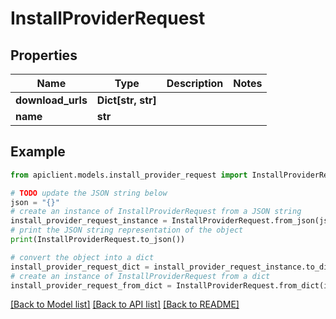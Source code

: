 # InstallProviderRequest


## Properties

Name | Type | Description | Notes
------------ | ------------- | ------------- | -------------
**download_urls** | **Dict[str, str]** |  | 
**name** | **str** |  | 

## Example

```python
from apiclient.models.install_provider_request import InstallProviderRequest

# TODO update the JSON string below
json = "{}"
# create an instance of InstallProviderRequest from a JSON string
install_provider_request_instance = InstallProviderRequest.from_json(json)
# print the JSON string representation of the object
print(InstallProviderRequest.to_json())

# convert the object into a dict
install_provider_request_dict = install_provider_request_instance.to_dict()
# create an instance of InstallProviderRequest from a dict
install_provider_request_from_dict = InstallProviderRequest.from_dict(install_provider_request_dict)
```
[[Back to Model list]](../README.md#documentation-for-models) [[Back to API list]](../README.md#documentation-for-api-endpoints) [[Back to README]](../README.md)


